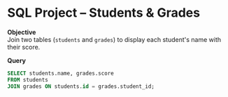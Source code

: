 


# SQL Project – Students & Grades

**Objective**  
Join two tables (`students` and `grades`) to display each student's name with their score.

**Query**
```sql
SELECT students.name, grades.score
FROM students
JOIN grades ON students.id = grades.student_id;


